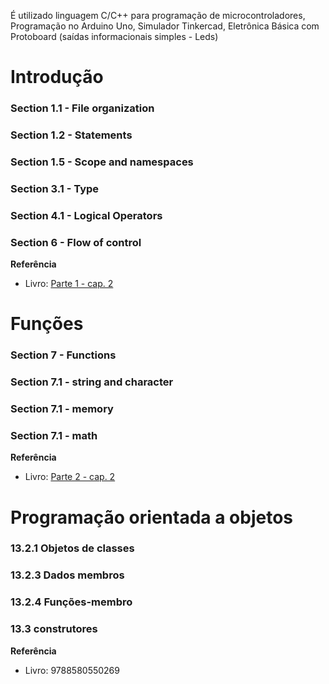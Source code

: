 É utilizado linguagem C/C++ para programação de microcontroladores, Programação no Arduino Uno, Simulador Tinkercad, Eletrônica Básica com Protoboard (saídas informacionais simples - Leds)

# Introdução

### Section 1.1 - File organization
### Section 1.2 - Statements
### Section 1.5 - Scope and namespaces
### Section 3.1 - Type
### Section 4.1 - Logical Operators
### Section 6 - Flow of control

**Referência**
- Livro: [Parte 1 - cap. 2](https://en.wikibooks.org/wiki/C%2B%2B_Programming)

# Funções

### Section 7 - Functions
### Section 7.1 - string and character
### Section 7.1 - memory
### Section 7.1 - math

**Referência**
- Livro: [Parte 2 - cap. 2](https://en.wikibooks.org/wiki/C%2B%2B_Programming)

# Programação orientada a objetos

### 13.2.1	Objetos de classes
### 13.2.3	Dados membros
### 13.2.4 Funções-membro
### 13.3 construtores

**Referência**
- Livro: 9788580550269